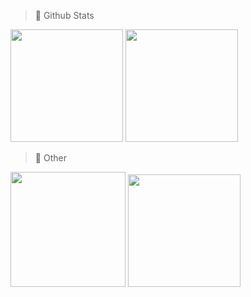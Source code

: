 >:blue_book: Github Stats
<p>
  <img height="180em" src="https://github-readme-stats.vercel.app/api?username=mk3058&show_icons=true&theme=tokyonight">
  <img height="180em" src="https://github-readme-stats.vercel.app/api/top-langs/?username=mk3058&show_icons=true&theme=tokyonight">
</p>

>:nut_and_bolt: Other
<p>
  <img height="184em" src="https://badge42.vercel.app/api/v2/clg0q1eyr001108ld39o4ex42/stats?cursusId=21&coalitionId=87">
  <img height="180em" src="http://mazassumnida.wtf/api/v2/generate_badge?boj=alsrb704">
</p>
